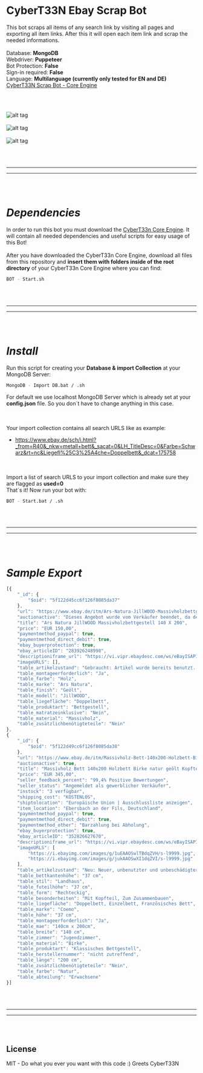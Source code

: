 # CyberT33N Ebay Scrap Bot
This bot scraps all items of any search link by visiting all pages and exporting all item links. After this it will open each item link and scrap the needed informations. 
<br />
<br />
Database: **MongoDB**
<br />
Webdriver: **Puppeteer**
<br />
Bot Protection: **False**
<br />
Sign-in required: **False**
<br />
Language: **Multilanguage (currently only tested for EN and DE)**
<br />
[CyberT33N Scrap Bot - Core Engine](https://github.com/CyberT33N/scrapcore-mongodb-puppeteer)

<br />
<br />

![alt tag](https://i.imgur.com/UANKCkB.jpg)
<br /><br />
![alt tag](https://i.imgur.com/o7LRLpF.jpg)
<br /><br />
![alt tag](https://i.imgur.com/DVm28Jq.jpg)

<br />
<br />

 _____________________________________________________
 _____________________________________________________


<br />
<br />

# *Dependencies*

In order to run this bot you must download the [CyberT33n Core Engine](https://github.com/CyberT33N/scrapcore-mongodb-puppeteer). It will contain all needed dependencies and useful scripts for easy usage of this Bot!
<br />
<br />
After you have downloaded the CyberT33n Core Engine, download all files from this repository and **insert them with folders inside of the root directory** of your CyberT33n Core Engine where you can find:
```bash
BOT - Start.sh
```

<br />
<br />


 _____________________________________________________
 _____________________________________________________


<br />
<br />


# *Install*
Run this script for creating your **Database & import Collection** at your MongoDB Server:
```bash
MongoDB - Import DB.bat / .sh
```

For default we use localhost MongoDB Server which is already set at your **config.json** file. So you don´t have to change anything in this case.


<br /><br />Your import collection contains all search URLS like as example:<br />
- https://www.ebay.de/sch/i.html?_from=R40&_nkw=metall+bett&_sacat=0&LH_TitleDesc=0&Farbe=Schwarz&rt=nc&Liegefl%25C3%25A4che=Doppelbett&_dcat=175758


<br /><br />Import a list of search URLS to your import collection and make sure they are flagged as **used=0**
<br />That´s it! Now run your bot with:
```bash
BOT - Start.bat / .sh
```

<br />
<br />


 _____________________________________________________
 _____________________________________________________


<br />
<br />

# *Sample Export*
```javascript
[{
	"_id": {
		"$oid": "5f122d45cc6f126f8085da37"
	},
	"url": "https://www.ebay.de/itm/Ars-Natura-JillWOOD-Massivholzbettgestell-140-X-200/283926248998?hash=item421b52be26%3Ag%3AjdEAAOSwG9Ze9EyC&LH_ItemCondition=3000%7C1000",
	"auctionactive": "Dieses Angebot wurde vom Verkäufer beendet, da der Artikel nicht mehr verfügbar ist.",
	"title": "Ars Natura JillWOOD Massivholzbettgestell 140 X 200",
	"price": "EUR 150,00",
	"paymentmethod_paypal": true,
	"paymentmethod_direct_debit": true,
	"ebay_buyerprotection": true,
	"ebay_articleID": "283926248998",
	"descriptioniframe_url": "https://vi.vipr.ebaydesc.com/ws/eBayISAPI.dll?ViewItemDescV4&item=283926248998&t=0&category=175758&seller=zibbeli&excSoj=1&excTrk=1&lsite=77&ittenable=false&domain=ebay.de&descgauge=1&cspheader=1&oneClk=2&secureDesc=1",
	"imageURLS": [],
	"table_artikelzustand": "Gebraucht: Artikel wurde bereits benutzt. Ein Artikel mit Abnutzungsspuren, aber in gutem Zustand und vollkommen funktionsfähig. Bei dem Artikel handelt es sich unter Umständen um ein Vorführmodell oder um einen Artikel, der an den Verkäufer nach Gebrauch zurückgegeben wurde. Weitere Einzelheiten, z. B. genaue Beschreibung etwaiger Fehler oder Mängel im Angebot des Verkäufers. Alle Zustandsdefinitionen aufrufen– wird in neuem Fenster oder Tab geöffnet ... Mehr zum Thema Zustand",
	"table_montageerforderlich": "Ja",
	"table_farbe": "Holz",
	"table_marke": "Ars Natura",
	"table_finish": "Geölt",
	"table_modell": "JillWOOD",
	"table_liegefläche": "Doppelbett",
	"table_produktart": "Bettgestell",
	"table_matratzeinklusive": "Nein",
	"table_material": "Massivholz",
	"table_zusätzlichbenötigteteile": "Nein"
},
{
	"_id": {
		"$oid": "5f122d49cc6f126f8085da38"
	},
	"url": "https://www.ebay.de/itm/Massivholz-Bett-140x200-Holzbett-Birke-natur-geolt-Kopfteil-Einzelbett-Gestell/352826627670",
	"auctionactive": true,
	"title": "Massivholz Bett 140x200 Holzbett Birke natur geölt Kopfteil Einzelbett Gestell",
	"price": "EUR 345,00",
	"seller_feedback_percent": "99,4% Positive Bewertungen",
	"seller_status": "Angemeldet als gewerblicher Verkäufer",
	"instock": "3 verfügbar",
	"shipping_cost": "KOSTENLOS",
	"shiptolocation": "Europäische Union | Ausschlussliste anzeigen",
	"item_location": "Ebersbach an der Fils, Deutschland",
	"paymentmethod_paypal": true,
	"paymentmethod_direct_debit": true,
	"paymentmethod_other": "Barzahlung bei Abholung",
	"ebay_buyerprotection": true,
	"ebay_articleID": "352826627670",
	"descriptioniframe_url": "https://vi.vipr.ebaydesc.com/ws/eBayISAPI.dll?ViewItemDescV4&item=352826627670&t=1584005013000&tid=7710&category=175758&seller=coemico&excSoj=1&excTrk=1&lsite=77&ittenable=false&domain=ebay.de&descgauge=1&cspheader=1&oneClk=2&secureDesc=1",
	"imageURLS": [
		"https://i.ebayimg.com/images/g/1uEAAOSwlTBdqZVH/s-l9999.jpg",
		"https://i.ebayimg.com/images/g/jukAAOSwXI1dqZVI/s-l9999.jpg"
	],
	"table_artikelzustand": "Neu: Neuer, unbenutzter und unbeschädigter Artikel in nicht geöffneter Originalverpackung (soweit eine Verpackung vorhanden ist). Die Verpackung sollte der im Einzelhandel entsprechen. Ausnahme: Der Artikel war ursprünglich in einer Nichteinzelhandelsverpackung verpackt, z. B. unbedruckter Karton oder Plastikhülle. Weitere Einzelheiten im Angebot des Verkäufers. Alle Zustandsdefinitionen aufrufen– wird in neuem Fenster oder Tab geöffnet ... Mehr zum Thema Zustand",
	"table_bettkantenhöhe": "37 cm",
	"table_stil": "Landhaus",
	"table_futeilhöhe": "37 cm",
	"table_form": "Rechteckig",
	"table_besonderheiten": "Mit Kopfteil, Zum Zusammenbauen",
	"table_liegefläche": "Doppelbett, Einzelbett, Französisches Bett",
	"table_marke": "Coemo",
	"table_höhe": "37 cm",
	"table_montageerforderlich": "Ja",
	"table_mae": "140cm x 200cm",
	"table_breite": "140 cm",
	"table_zimmer": "Jugendzimmer",
	"table_material": "Birke",
	"table_produktart": "Klassisches Bettgestell",
	"table_herstellernummer": "nicht zutreffend",
	"table_länge": "200 cm",
	"table_zusätzlichbenötigteteile": "Nein",
	"table_farbe": "Natur",
	"table_abteilung": "Erwachsene"
}]
```

<br />
<br />

 _____________________________________________________
 _____________________________________________________


<br />
<br />


## License  
MIT - Do what you ever you want with this code :) Greets CyberT33N
